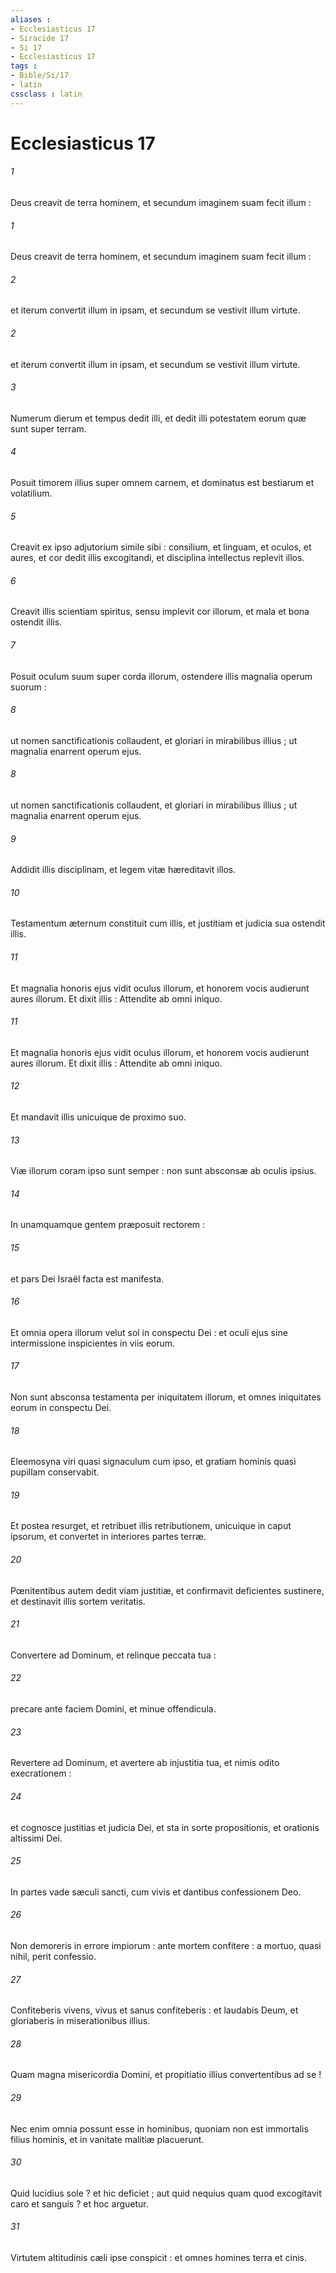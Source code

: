 ```yaml
---
aliases : 
- Ecclesiasticus 17
- Siracide 17
- Si 17
- Ecclesiasticus 17
tags : 
- Bible/Si/17
- latin
cssclass : latin
---
```


# Ecclesiasticus 17

###### 1
Deus creavit de terra hominem, et secundum imaginem suam fecit illum :
###### 1
Deus creavit de terra hominem, et secundum imaginem suam fecit illum :
###### 2
et iterum convertit illum in ipsam, et secundum se vestivit illum virtute.
###### 2
et iterum convertit illum in ipsam, et secundum se vestivit illum virtute.
###### 3
Numerum dierum et tempus dedit illi, et dedit illi potestatem eorum quæ sunt super terram.
###### 4
Posuit timorem illius super omnem carnem, et dominatus est bestiarum et volatilium.
###### 5
Creavit ex ipso adjutorium simile sibi : consilium, et linguam, et oculos, et aures, et cor dedit illis excogitandi, et disciplina intellectus replevit illos.
###### 6
Creavit illis scientiam spiritus, sensu implevit cor illorum, et mala et bona ostendit illis.
###### 7
Posuit oculum suum super corda illorum, ostendere illis magnalia operum suorum :
###### 8
ut nomen sanctificationis collaudent, et gloriari in mirabilibus illius ; ut magnalia enarrent operum ejus.
###### 8
ut nomen sanctificationis collaudent, et gloriari in mirabilibus illius ; ut magnalia enarrent operum ejus.
###### 9
Addidit illis disciplinam, et legem vitæ hæreditavit illos.
###### 10
Testamentum æternum constituit cum illis, et justitiam et judicia sua ostendit illis.
###### 11
Et magnalia honoris ejus vidit oculus illorum, et honorem vocis audierunt aures illorum. Et dixit illis : Attendite ab omni iniquo.
###### 11
Et magnalia honoris ejus vidit oculus illorum, et honorem vocis audierunt aures illorum. Et dixit illis : Attendite ab omni iniquo.
###### 12
Et mandavit illis unicuique de proximo suo.
###### 13
Viæ illorum coram ipso sunt semper : non sunt absconsæ ab oculis ipsius.
###### 14
In unamquamque gentem præposuit rectorem :
###### 15
et pars Dei Israël facta est manifesta.
###### 16
Et omnia opera illorum velut sol in conspectu Dei : et oculi ejus sine intermissione inspicientes in viis eorum.
###### 17
Non sunt absconsa testamenta per iniquitatem illorum, et omnes iniquitates eorum in conspectu Dei.
###### 18
Eleemosyna viri quasi signaculum cum ipso, et gratiam hominis quasi pupillam conservabit.
###### 19
Et postea resurget, et retribuet illis retributionem, unicuique in caput ipsorum, et convertet in interiores partes terræ.
###### 20
Pœnitentibus autem dedit viam justitiæ, et confirmavit deficientes sustinere, et destinavit illis sortem veritatis.
###### 21
Convertere ad Dominum, et relinque peccata tua :
###### 22
precare ante faciem Domini, et minue offendicula.
###### 23
Revertere ad Dominum, et avertere ab injustitia tua, et nimis odito execrationem :
###### 24
et cognosce justitias et judicia Dei, et sta in sorte propositionis, et orationis altissimi Dei.
###### 25
In partes vade sæculi sancti, cum vivis et dantibus confessionem Deo.
###### 26
Non demoreris in errore impiorum : ante mortem confitere : a mortuo, quasi nihil, perit confessio.
###### 27
Confiteberis vivens, vivus et sanus confiteberis : et laudabis Deum, et gloriaberis in miserationibus illius.
###### 28
Quam magna misericordia Domini, et propitiatio illius convertentibus ad se !
###### 29
Nec enim omnia possunt esse in hominibus, quoniam non est immortalis filius hominis, et in vanitate malitiæ placuerunt.
###### 30
Quid lucidius sole ? et hic deficiet ; aut quid nequius quam quod excogitavit caro et sanguis ? et hoc arguetur.
###### 31
Virtutem altitudinis cæli ipse conspicit : et omnes homines terra et cinis.
